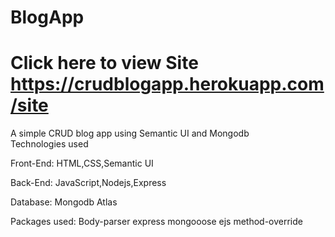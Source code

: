 # BlogApp
# Click here to view Site https://crudblogapp.herokuapp.com/site
A simple CRUD blog app using Semantic UI and Mongodb  
Technologies used

Front-End:
HTML,CSS,Semantic UI

Back-End:
JavaScript,Nodejs,Express

Database:
Mongodb Atlas

Packages used:
Body-parser
express
mongooose
ejs
method-override 
